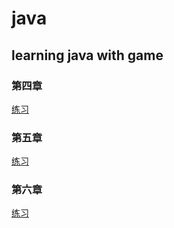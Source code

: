 # java
## learning java with game
### 第四章
[练习](https://github.com/a1349954422/java/tree/master/chapter4)
### 第五章
[练习](https://github.com/a1349954422/java/tree/master/chapter5)
### 第六章
[练习](https://github.com/a1349954422/java/tree/master/chapter6/calculator)
